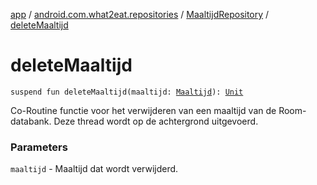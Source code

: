 [app](../../index.md) / [android.com.what2eat.repositories](../index.md) / [MaaltijdRepository](index.md) / [deleteMaaltijd](./delete-maaltijd.md)

# deleteMaaltijd

`suspend fun deleteMaaltijd(maaltijd: `[`Maaltijd`](../../android.com.what2eat.model/-maaltijd/index.md)`): `[`Unit`](https://kotlinlang.org/api/latest/jvm/stdlib/kotlin/-unit/index.html)

Co-Routine functie voor het verwijderen van een maaltijd van de Room-databank.
Deze thread wordt op de achtergrond uitgevoerd.

### Parameters

`maaltijd` - Maaltijd dat wordt verwijderd.